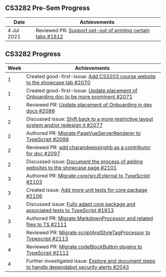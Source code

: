 ## CS3282 Pre-Sem Progress

| Date        | Achievements                                                                                                                             |
|-------------|------------------------------------------------------------------------------------------------------------------------------------------|
| 4 Jul 2021 | Reviewed PR: [ Support opt-out of printing certain tabs #1612](https://github.com/MarkBind/markbind/pull/1612) |

## CS3282 Progress

| Week | Achievements                                                                                                                |
|------|-----------------------------------------------------------------------------------------------------------------------------|
| 1    | Created good-first-issue: [Add CS3203 course website to the showcase tab #2070 ](https://github.com/MarkBind/markbind/issues/2070) |
| 1    | Created good-first-issue: [Update placement of Onboarding doc to be more prominent #2071](https://github.com/MarkBind/markbind/issues/2071) |
| 1    | Reviewed PR: [Update placement of Onboarding in dev docs #2086](https://github.com/MarkBind/markbind/pull/2086) |
| 2    | Discussed issue: [Shift back to a more restrictive layout system and/or redesign it #2077](https://github.com/MarkBind/markbind/issues/2077) |
| 2    | Authored PR: [Migrate PageVueServerRenderer to TypeScript #2098](https://github.com/MarkBind/markbind/pull/2098) |
| 2    | Reviewed PR: [add charandeepsinghb as a contributor for doc #2097](https://github.com/MarkBind/markbind/pull/2097) |
| 2    | Discussed issue: [Document the process of adding websites to the showcase page #2101](https://github.com/MarkBind/markbind/issues/2101) |
| 3    | Authored PR: [Migrate core/src/External to TypeScript #2103](https://github.com/MarkBind/markbind/pull/2103) |
| 3    | Created issue: [Add more unit tests for core package #2106](https://github.com/MarkBind/markbind/issues/2106) |
| 3    | Discussed issue: [Fully adapt core package and associated tests to TypeScript #1913](https://github.com/MarkBind/markbind/issues/1913) |
| 3    | Authored PR: [Migrate MarkdownProcessor and related files to TS #2111](https://github.com/MarkBind/markbind/pull/2111) |
| 3    | Reviewed PR: [Migrate scriptAndStyleTagProcessor to Typescript #2113](https://github.com/MarkBind/markbind/pull/2113) |
| 4    | Reviewed PR: [Migrate codeBlockButton plugins to TypeScript #2112](https://github.com/MarkBind/markbind/pull/2112) |
| 4    | Further investigated issue: [Explore and document steps to handle dependabot security alerts #2043](https://www.google.com/url?q=https://github.com/MarkBind/markbind/issues/2043%23issuecomment-1410034646&sa=D&source=docs&ust=1675614735199849&usg=AOvVaw0pYKgvwIC3FUMgRHK8WlzW) |

